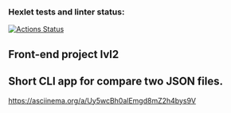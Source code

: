 ### Hexlet tests and linter status:
[![Actions Status](https://github.com/WilDwMe/frontend-project-lvl2/workflows/hexlet-check/badge.svg)](https://github.com/WilDwMe/frontend-project-lvl2/actions)

## Front-end project lvl2
## Short CLI app for compare two JSON files.

https://asciinema.org/a/Uy5wcBh0alEmgd8mZ2h4bys9V
